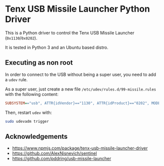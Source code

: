 # Tenx USB Missile Launcher Python Driver

This is a Python driver to control the Tenx USB Missile Launcher
(`0x1130`/`0x0202`).

It is tested in Python 3 and an Ubuntu based distro.

## Executing as non root

In order to connect to the USB without being a super user, you need to add a
`udev` rule.

As a super user, just create a new file `/etc/udev/rules.d/99-missile.rules`
with the following content:

```cfg
SUBSYSTEM=="usb", ATTR{idVendor}=="1130", ATTR{idProduct}=="0202", MODE="666"
```

Then, restart `udev` with:

```sh
sudo udevadm trigger
```

## Acknowledgements

-   <https://www.npmjs.com/package/tenx-usb-missile-launcher-driver>
-   <https://github.com/AlexNisnevich/sentinel>
-   <https://github.com/pddring/usb-missile-launcher>
